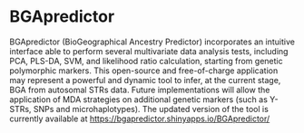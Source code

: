 # BGApredictor
BGApredictor (BioGeographical Ancestry Predictor) incorporates an intuitive interface able to perform several multivariate data analysis tests, including PCA, PLS-DA, SVM, and likelihood ratio calculation, starting from genetic polymorphic markers. This open-source and free-of-charge application may represent a powerful and dynamic tool to infer, at the current stage, BGA from autosomal STRs data. Future implementations will allow the application of MDA strategies on additional genetic markers (such as Y-STRs, SNPs and microhaplotypes).
The updated version of the tool is currently available at https://bgapredictor.shinyapps.io/BGApredictor/
